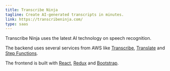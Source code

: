 ```yaml
---
title: Transcribe Ninja
tagline: Create AI-generated transcripts in minutes.
link: https://transcribeninja.com/
type: saas
---
```


Transcribe Ninja uses the latest AI technology on speech recognition.

The backend uses several services from AWS like [Transcribe](https://aws.amazon.com/transcribe/), [Translate](https://aws.amazon.com/translate/) and [Step Functions](https://aws.amazon.com/step-functions/).

The frontend is built with [React](https://reactjs.org/), [Redux](https://redux.js.org/) and [Bootstrap](https://getbootstrap.com/).
